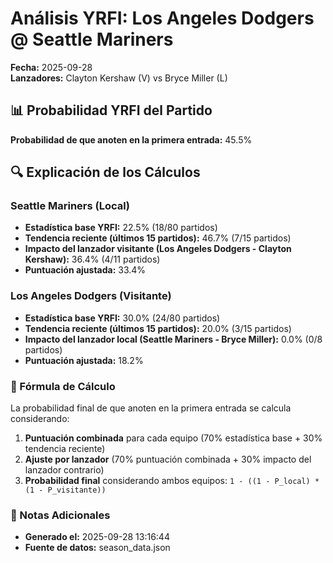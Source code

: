 # Análisis YRFI: Los Angeles Dodgers @ Seattle Mariners

**Fecha:** 2025-09-28  
**Lanzadores:** Clayton Kershaw (V) vs Bryce Miller (L)

## 📊 Probabilidad YRFI del Partido

**Probabilidad de que anoten en la primera entrada:** 45.5%

## 🔍 Explicación de los Cálculos

### Seattle Mariners (Local)
- **Estadística base YRFI:** 22.5% (18/80 partidos)
- **Tendencia reciente (últimos 15 partidos):** 46.7% (7/15 partidos)
- **Impacto del lanzador visitante (Los Angeles Dodgers - Clayton Kershaw):** 36.4% (4/11 partidos)
- **Puntuación ajustada:** 33.4%

### Los Angeles Dodgers (Visitante)
- **Estadística base YRFI:** 30.0% (24/80 partidos)
- **Tendencia reciente (últimos 15 partidos):** 20.0% (3/15 partidos)
- **Impacto del lanzador local (Seattle Mariners - Bryce Miller):** 0.0% (0/8 partidos)
- **Puntuación ajustada:** 18.2%

### 📝 Fórmula de Cálculo

La probabilidad final de que anoten en la primera entrada se calcula considerando:
1. **Puntuación combinada** para cada equipo (70% estadística base + 30% tendencia reciente)
2. **Ajuste por lanzador** (70% puntuación combinada + 30% impacto del lanzador contrario)
3. **Probabilidad final** considerando ambos equipos: `1 - ((1 - P_local) * (1 - P_visitante))`

### 📌 Notas Adicionales

- **Generado el:** 2025-09-28 13:16:44
- **Fuente de datos:** season_data.json
